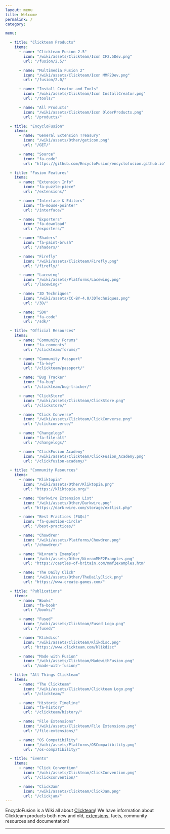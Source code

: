 ```yaml
---
layout: menu
title: Welcome
permalink: /
category:

menu:

  - title: "Clickteam Products"
    items:
      - name: "Clickteam Fusion 2.5"
        icon: "/wiki/assets/Clickteam/Icon CF2.5Dev.png"
        url: "/fusion/2.5/"

      - name: "Multimedia Fusion 2"
        icon: "/wiki/assets/Clickteam/Icon MMF2Dev.png"
        url: "/fusion/2.0/"

      - name: "Install Creator and Tools"
        icon: "/wiki/assets/Clickteam/Icon InstallCreator.png"
        url: "/tools/"

      - name: "All Products"
        icon: "/wiki/assets/Clickteam/Icon OlderProducts.png"
        url: "/products/"

  - title: "EncycloFusion"
    items:
      - name: "General Extension Treasury"
        icon: "/wiki/assets/Other/geticon.png"
        url: "/GET/"

      - name: "Source"
        icon: "fa-code"
        url: "https://github.com/EncycloFusion/encyclofusion.github.io"

  - title: "Fusion Features"
    items:
      - name: "Extension Info"
        icon: "fa-puzzle-piece"
        url: "/extensions/"

      - name: "Interface & Editors"
        icon: "fa-mouse-pointer"
        url: "/interface/"

      - name: "Exporters"
        icon: "fa-download"
        url: "/exporters/"

      - name: "Shaders"
        icon: "fa-paint-brush"
        url: "/shaders/"

      - name: "Firefly"
        icon: "/wiki/assets/Clickteam/Firefly.png"
        url: "/firefly/"

      - name: "Lacewing"
        icon: "/wiki/assets/Platforms/Lacewing.png"
        url: "/lacewing/"

      - name: "3D Techniques"
        icon: "/wiki/assets/CC-BY-4.0/3DTechniques.png"
        url: "/3D/"

      - name: "SDK"
        icon: "fa-code"
        url: "/sdk/"

  - title: "Official Resources"
    items:
      - name: "Community Forums"
        icon: "fa-comments"
        url: "/clickteam/forums/"

      - name: "Community Passport"
        icon: "fa-key"
        url: "/clickteam/passport/"

      - name: "Bug Tracker"
        icon: "fa-bug"
        url: "/clickteam/bug-tracker/"

      - name: "ClickStore"
        icon: "/wiki/assets/Clickteam/ClickStore.png"
        url: "/clickstore/"

      - name: "Click Converse"
        icon: "/wiki/assets/Clickteam/ClickConverse.png"
        url: "/clickconverse/"

      - name: "Changelogs"
        icon: "fa-file-alt"
        url: "/changelogs/"

      - name: "ClickFusion Academy"
        icon: "/wiki/assets/Clickteam/ClickFusion_Academy.png"
        url: "/clickfusion-academy/"

  - title: "Community Resources"
    items:
      - name: "Kliktopia"
        icon: "/wiki/assets/Other/Kliktopia.png"
        url: "https://kliktopia.org/"

      - name: "Darkwire Extension List"
        icon: "/wiki/assets/Other/Darkwire.png"
        url: "https://dark-wire.com/storage/extlist.php"

      - name: "Best Practices (FAQs)"
        icon: "fa-question-circle"
        url: "/best-practices/"

      - name: "Chowdren"
        icon: "/wiki/assets/Platforms/Chowdren.png"
        url: "/chowdren/"

      - name: "Nivram's Examples"
        icon: "/wiki/assets/Other/NivramMMF2Examples.png"
        url: "https://castles-of-britain.com/mmf2examples.htm"

      - name: "The Daily Click"
        icon: "/wiki/assets/Other/TheDailyClick.png"
        url: "https://www.create-games.com/"

  - title: "Publications"
    items:
      - name: "Books"
        icon: "fa-book"
        url: "/books/"

      - name: "Fused"
        icon: "/wiki/assets/Clickteam/Fused Logo.png"
        url: "/fused/"

      - name: "Klikdisc"
        icon: "/wiki/assets/Clickteam/Klikdisc.png"
        url: "https://www.clickteam.com/klikdisc"

      - name: "Made with Fusion"
        icon: "/wiki/assets/Clickteam/MadewithFusion.png"
        url: "/made-with-fusion/"

  - title: "All Things Clickteam"
    items:
      - name: "The Clickteam"
        icon: "/wiki/assets/Clickteam/Clickteam Logo.png"
        url: "/clickteam/"

      - name: "Historic Timeline"
        icon: "fa-history"
        url: "/clickteam/history/"

      - name: "File Extensions"
        icon: "/wiki/assets/Clickteam/File Extensions.png"
        url: "/file-extensions/"

      - name: "OS Compatibility"
        icon: "/wiki/assets/Platforms/OSCompatibility.png"
        url: "/os-compatibility/"

  - title: "Events"
    items:
      - name: "Click Convention"
        icon: "/wiki/assets/Clickteam/ClickConvention.png"
        url: "/clickconvention/"

      - name: "ClickJam"
        icon: "/wiki/assets/Clickteam/ClickJam.png"
        url: "/clickjam/"
---
```


EncycloFusion is a Wiki all about [Clickteam]! We have information about Clickteam products both new and old, [extensions](GET), facts, community resources and documentation!

[Clickteam]: /clickteam
[Extensions]: /extensions
[Clickers]: /clicker

---

